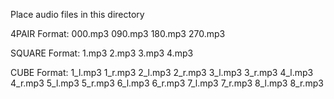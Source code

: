 Place audio files in this directory

4PAIR Format:
000.mp3
090.mp3
180.mp3
270.mp3

SQUARE Format:
1.mp3
2.mp3
3.mp3
4.mp3

CUBE Format: 
1_l.mp3
1_r.mp3
2_l.mp3
2_r.mp3
3_l.mp3
3_r.mp3
4_l.mp3
4_r.mp3
5_l.mp3
5_r.mp3
6_l.mp3
6_r.mp3
7_l.mp3
7_r.mp3
8_l.mp3
8_r.mp3